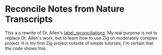 # Reconcile Notes from Nature Transcripts

This a a rewrite of Dr. Allen's [label_reconciliations](https://github.com/juliema/label_reconciliations/tree/master). My real purpose is not to replace Dr. Allen's work, but to learn how to use Zig on moderately complex project. It is my first Zig project outside of simple tutorials; I'm certain that the code shows this.
